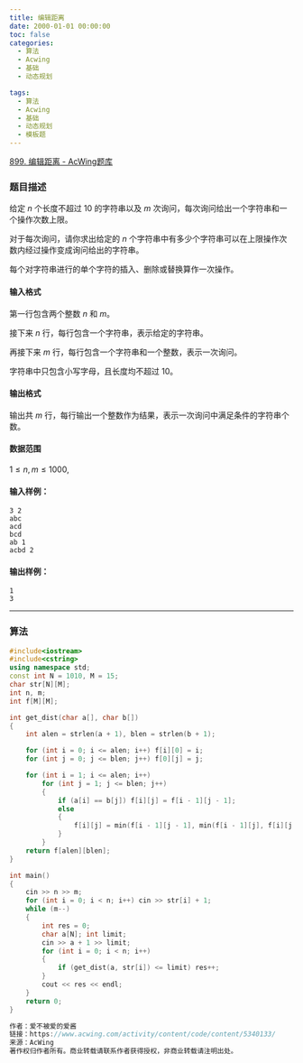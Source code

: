 ```yaml
---
title: 编辑距离
date: 2000-01-01 00:00:00
toc: false
categories:
  - 算法
  - Acwing
  - 基础
  - 动态规划

tags:
  - 算法
  - Acwing
  - 基础
  - 动态规划
  - 模板题
---
```


[899. 编辑距离 - AcWing题库](https://www.acwing.com/problem/content/901/)



### 题目描述
给定 $n$ 个长度不超过 $10$ 的字符串以及 $m$ 次询问，每次询问给出一个字符串和一个操作次数上限。

对于每次询问，请你求出给定的 $n$ 个字符串中有多少个字符串可以在上限操作次数内经过操作变成询问给出的字符串。

每个对字符串进行的单个字符的插入、删除或替换算作一次操作。

#### 输入格式

第一行包含两个整数 $n$ 和 $m$。

接下来 $n$ 行，每行包含一个字符串，表示给定的字符串。

再接下来 $m$ 行，每行包含一个字符串和一个整数，表示一次询问。

字符串中只包含小写字母，且长度均不超过 $10$。

#### 输出格式

输出共 $m$ 行，每行输出一个整数作为结果，表示一次询问中满足条件的字符串个数。

#### 数据范围

$1 \le n, m \le 1000$,

#### 输入样例：

```
3 2
abc
acd
bcd
ab 1
acbd 2
```

#### 输出样例：

```
1
3
```

---
### 算法


```cpp
#include<iostream>
#include<cstring>
using namespace std;
const int N = 1010, M = 15;
char str[N][M];
int n, m;
int f[M][M];

int get_dist(char a[], char b[])
{
    int alen = strlen(a + 1), blen = strlen(b + 1);

    for (int i = 0; i <= alen; i++) f[i][0] = i;
    for (int j = 0; j <= blen; j++) f[0][j] = j;

    for (int i = 1; i <= alen; i++)
        for (int j = 1; j <= blen; j++)
        {
            if (a[i] == b[j]) f[i][j] = f[i - 1][j - 1];
            else 
            {
                f[i][j] = min(f[i - 1][j - 1], min(f[i - 1][j], f[i][j - 1])) + 1;
            }
        }
    return f[alen][blen];
}

int main()
{
    cin >> n >> m;
    for (int i = 0; i < n; i++) cin >> str[i] + 1;
    while (m--)
    {
        int res = 0;
        char a[N]; int limit;
        cin >> a + 1 >> limit;
        for (int i = 0; i < n; i++)
        {
            if (get_dist(a, str[i]) <= limit) res++;
        }
        cout << res << endl;
    }
    return 0;
}

作者：爱不被爱的爱酱
链接：https://www.acwing.com/activity/content/code/content/5340133/
来源：AcWing
著作权归作者所有。商业转载请联系作者获得授权，非商业转载请注明出处。
```

